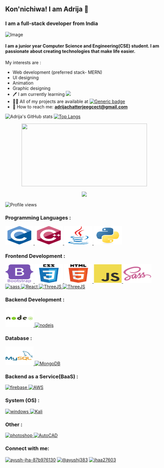 ## Kon'nichiwa! I am Adrija :cherry_blossom:
### I am a full-stack developer from India
![Image](https://camo.githubusercontent.com/6f5e3ead776bc722fbfc3da2c8b1454a7a5f27a07b34c0ced075f90a6c25a3be/68747470733a2f2f6d69726f2e6d656469756d2e636f6d2f6d61782f313630302f302a4b32574c4d5445784c79696461374f522e676966)
#### I am a junior year Computer Science and Engineering(CSE) student. I am passionate about creating technologies that make life easier.
My interests are :
  - Web development (preferred stack- MERN)
  - UI designing
  - Animation 
  - Graphic designing
- :pen: I am currently learning 
            <img src="https://cdn.jsdelivr.net/gh/devicons/devicon/icons/threejs/threejs-original-wordmark.svg" width = "45" heigth = "30" />
- :woman_technologist: All of my projects are available at  [![Generic badge](https://img.shields.io/badge/GITHUB-1abc9c.svg)](https://github.com/adrijachatterjee)
- :e-mail: How to reach me: **adrijachatterjeegcect@gmail.com**

![Adrija's GitHub stats](https://github-readme-stats.vercel.app/api?username=adrijachatterjee&count_private=true&theme=synthwave&hide=issues)
    [![Top Langs](https://github-readme-stats.vercel.app/api/top-langs/?username=adrijachatterjee&layout=compact)](https://github.com/a-jha383/github-readme-stats)

<p align="center"><a href="https://github-readme-streak-stats.herokuapp.com/?user=adrijachatterjee&theme=dark">
<img src="https://github-readme-streak-stats.herokuapp.com/?user=adrijachatterjee&theme=dark" width="400" height="200"/></a>
</p>
<p align="center"> <a href="https://github-profile-trophy.vercel.app/?username=adrijachatterjee"><img src="https://github-profile-trophy.vercel.app/?username=adrijachatterjee"/></a> </p>
 

![Profile views](https://gpvc.arturio.dev/adrijachatterjee)


### Programming Languages :
<a href="https://www.cprogramming.com/" target="_blank"> <img src="https://raw.githubusercontent.com/devicons/devicon/master/icons/c/c-original.svg" alt="c" width="90" height="60"/> </a> 
<a href="https://www.w3schools.com/cpp/" target="_blank"> <img src="https://raw.githubusercontent.com/devicons/devicon/master/icons/cplusplus/cplusplus-original.svg" alt="cplusplus" width="90" height="60"/> </a> 
<a href="https://www.java.com" target="_blank"> <img src="https://raw.githubusercontent.com/devicons/devicon/master/icons/java/java-original.svg" alt="java" width="90" height="60"/> </a>
<a href="https://www.python.org" target="_blank"> <img src="https://raw.githubusercontent.com/devicons/devicon/master/icons/python/python-original.svg" alt="python" width="90" height="60"/> </a>

### Frontend Development :
<a href="https://getbootstrap.com" target="_blank"> <img src="https://raw.githubusercontent.com/devicons/devicon/master/icons/bootstrap/bootstrap-plain-wordmark.svg" alt="bootstrap" width="90" height="60"/> </a>   <a href="https://www.w3schools.com/css/" target="_blank"> <img src="https://raw.githubusercontent.com/devicons/devicon/master/icons/css3/css3-original-wordmark.svg" alt="css3" width="90" height="60"/> </a>
  <a href="https://www.w3.org/html/" target="_blank"> <img src="https://raw.githubusercontent.com/devicons/devicon/master/icons/html5/html5-original-wordmark.svg" alt="html5" width="90" height="60"/> </a>
   <a href="https://developer.mozilla.org/en-US/docs/Web/JavaScript" target="_blank"> <img src="https://raw.githubusercontent.com/devicons/devicon/master/icons/javascript/javascript-original.svg" alt="javascript" width="90" height="60"/> </a> 
     <a href="https://sass-lang.com" target="_blank"> <img src="https://raw.githubusercontent.com/devicons/devicon/master/icons/sass/sass-original.svg" alt="sass" width="90" height="60"/> </a> 
     <a href="https://sass-lang.com" target="_blank"> <img src="https://cdn.jsdelivr.net/gh/devicons/devicon/icons/tailwindcss/tailwindcss-original-wordmark.svg" alt="sass" width="90" height="60"/> </a> 
      <a href="https://reactjs.org/" target="_blank"> <img src="https://cdn.jsdelivr.net/gh/devicons/devicon/icons/react/react-original.svg" alt="React" width="90" height="60"/> </a> 
       <a href="https://nextjs.org/" target="_blank"> 
            <img src="https://cdn.jsdelivr.net/gh/devicons/devicon/icons/nextjs/nextjs-original.svg" alt="ThreeJS" width="90" height="60"/> </a> 
            <a href="https://mui.com/" target="_blank"> 
              <img src="https://cdn.jsdelivr.net/gh/devicons/devicon/icons/materialui/materialui-original.svg" alt="ThreeJS" width="90" height="60"/> </a> 
              
### Backend Development :
  <a href="https://nodejs.org" target="_blank"> <img src="https://raw.githubusercontent.com/devicons/devicon/master/icons/nodejs/nodejs-original-wordmark.svg" alt="nodejs" width="90" height="60"/> </a>
    <a href="https://expressjs.com/" target="_blank"> 
            <img src="https://cdn.jsdelivr.net/gh/devicons/devicon/icons/express/express-original-wordmark.svg" alt="nodejs" width="90" height="60"/> </a>
            
### Database :
  <a href="https://www.mysql.com/" target="_blank"> <img src="https://raw.githubusercontent.com/devicons/devicon/master/icons/mysql/mysql-original-wordmark.svg" alt="mysql" width="90" height="60"/> </a>
    <a href="https://www.mongodb.com/" target="_blank"> <img src="https://upload.wikimedia.org/wikipedia/commons/9/93/MongoDB_Logo.svg" alt="MongoDB" width="90" height="60"/> </a> 
    
### Backend as a Service(BaaS) :
<a href="https://firebase.google.com/" target="_blank"> <img src="https://cdn.jsdelivr.net/gh/devicons/devicon/icons/firebase/firebase-plain.svg" alt="firebase" width="90" height="60"/> </a>
  <a href="https://aws.amazon.com/?nc2=h_lg" target="_blank"> <img src="https://cdn.jsdelivr.net/gh/devicons/devicon/icons/amazonwebservices/amazonwebservices-original-wordmark.svg" alt="AWS" width="90" height="60"/> </a>

### System (OS) :
<a href="https://www.microsoft.com/en-in/windows" target="_blank"> <img src="https://upload.wikimedia.org/wikipedia/commons/thumb/5/5f/Windows_logo_-_2012.svg/240px-Windows_logo_-_2012.svg.png" alt="windows" width="60" height="60"/> </a>
    <a href="https://ubuntu.com/" target="_blank"> 
            <img src="https://cdn.jsdelivr.net/gh/devicons/devicon/icons/ubuntu/ubuntu-plain-wordmark.svg" alt="Kali" width="90" height="60"/> </a>
            
 ### Other :
  <a href="https://graphql.org/" target="_blank"> 
            <img src="https://cdn.jsdelivr.net/gh/devicons/devicon/icons/graphql/graphql-plain.svg" alt="photoshop" width="90" height="60"/> </a>
  <a href="https://www.figma.com/" target="_blank"> 
            <img src="https://cdn.jsdelivr.net/gh/devicons/devicon/icons/figma/figma-original.svg" alt="AutoCAD" width="90" height="60"/> </a>
            
### Connect with me:

<a href="https://linkedin.com/in/ayush-jha-87b976130" target="blank"><img align="center" src="https://raw.githubusercontent.com/rahuldkjain/github-profile-readme-generator/master/src/images/icons/Social/linked-in-alt.svg" alt="ayush-jha-87b976130" height="30" width="40" /></a>
<a href="https://www.hackerrank.com/adrija_codes" target="blank"><img align="center" src="https://raw.githubusercontent.com/rahuldkjain/github-profile-readme-generator/master/src/images/icons/Social/hackerrank.svg" alt="@ayushj383" height="30" width="40" /></a>
<a href="https://leetcode.com/adrijachatterjee/" target="blank"><img align="center" src="https://raw.githubusercontent.com/rahuldkjain/github-profile-readme-generator/master/src/images/icons/Social/leet-code.svg" alt="jhaa27603" height="30" width="40" /></a>



